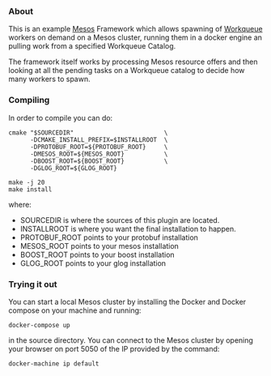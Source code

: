 ### About

This is an example [Mesos](https://github.com/apache/mesos)
Framework which allows spawning of
[Workqueue](http://ccl.cse.nd.edu/software/workqueue/) workers on demand
on a Mesos cluster, running them in a docker engine an pulling work from
a specified Workqueue Catalog.

The framework itself works by processing Mesos resource offers and then
looking at all the pending tasks on a Workqueue catalog to decide how
many workers to spawn.

### Compiling

In order to compile you can do:

    cmake "$SOURCEDIR"                         \
          -DCMAKE_INSTALL_PREFIX=$INSTALLROOT  \
          -DPROTOBUF_ROOT=${PROTOBUF_ROOT}     \
          -DMESOS_ROOT=${MESOS_ROOT}           \
          -DBOOST_ROOT=${BOOST_ROOT}           \
          -DGLOG_ROOT=${GLOG_ROOT}

    make -j 20
    make install

where:

- SOURCEDIR is where the sources of this plugin are located.
- INSTALLROOT is where you want the final installation to happen.
- PROTOBUF_ROOT points to your protobuf installation
- MESOS_ROOT points to your mesos installation
- BOOST_ROOT points to your boost installation
- GLOG_ROOT points to your glog installation

### Trying it out

You can start a local Mesos cluster by installing the Docker and Docker
compose on your machine and running:

    docker-compose up

in the source directory. You can connect to the Mesos cluster by opening
your browser on port 5050 of the IP provided by the command:

    docker-machine ip default

